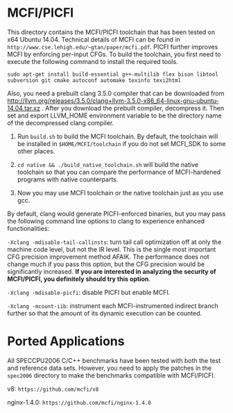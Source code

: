 MCFI/PICFI
====

This directory contains the MCFI/PICFI toolchain that has been tested on x64 Ubuntu 14.04. Technical details of MCFI can be found in ```http://www.cse.lehigh.edu/~gtan/paper/mcfi.pdf```. PICFI further improves MCFI by enforcing per-input CFGs. To build the toolchain, you first need to execute the following command to install the required tools.

  ```sudo apt-get install build-essential g++-multilib flex bison libtool subversion git cmake autoconf automake texinfo texi2html```

Also, you need a prebuilt clang 3.5.0 compiler that can be downloaded from http://llvm.org/releases/3.5.0/clang+llvm-3.5.0-x86_64-linux-gnu-ubuntu-14.04.tar.xz . After you download the prebuilt compiler, decompress it. Then set and export LLVM_HOME environment variable to be the directory name of the decompressed clang compiler.

1. Run ```build.sh``` to build the MCFI toolchain. By default, the toolchain will be installed in ```$HOME/MCFI/toolchain``` if you do not set MCFI_SDK to some other places.

2. ```cd native && ./build_native_toolchain.sh``` will build the native toolchain so that you can compare the performance of MCFI-hardened programs with native counterparts.

3. Now you may use MCFI toolchain or the native toolchain just as you use gcc.

By default, clang would generate PICFI-enforced binaries, but you may pass the following command line options to clang to experience enhanced functionalities:

```-Xclang -mdisable-tail-callinsts```: turn tail call optimization off at only the machine code level, but not the IR level. This is the single most important CFG precision improvement method AFAIK. The performance does not change much if you pass this option, but the CFG precision would be significantly increased. **If you are interested in analyzing the security of MCFI/PICFI, you definitely should try this option**.

```-Xclang -mdisable-picfi```: disable PICFI but enable MCFI.

```-Xclang -mcount-iib```: instrument each MCFI-instrumented indirect branch further so that the amount of its dynamic execution can be counted.

Ported Applications
==
All SPECCPU2006 C/C++ benchmarks have been tested with both the test and reference data sets. However, you need to apply the patches in the ```spec2006``` directory to make the benchmarks compatible with MCFI/PICFI.

v8: ```https://github.com/mcfi/v8```

nginx-1.4.0: ```https://github.com/mcfi/nginx-1.4.0```
